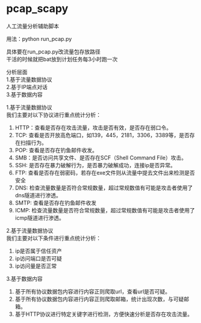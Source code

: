   # pcap_scapy
人工流量分析辅助脚本

用法：python run_pcap.py

具体要在run_pcap.py改流量包存放路径  
干活的时候就把bat放到计划任务每3小时跑一次  


分析层面  
1.基于流量数据协议  
2.基于IP端点对话  
3.基于数据内容  


1.基于流量数据协议  
我们主要对以下协议进行重点统计分析：  
   1)	HTTP：查看是否存在攻击流量，攻击是否有效，是否存在弱口令。  
   2)	TCP: 查看是否开放高危端口，如139，445，2181，3306，3389等，是否存在扫描行为。  
   3)	POP: 查看是否存在钓鱼邮件收发。  
   4)	SMB：是否访问共享文件、是否存在SCF（Shell Command File）攻击。  
   5)	SSH: 是否存在暴力破解行为，是否暴力破解成功，连接ip是否异常。  
   6)	FTP: 查看是否存在弱密码，若存在exe文件则从流量中提去文件出来检测是否安全  
   7)	DNS: 检查流量数量是否符合常规数量，超过常规数值有可能是攻击者使用了dns隧道进行渗透。  
   8)	SMTP: 查看是否存在钓鱼邮件收发  
   9)	ICMP: 检查流量数量是否符合常规数量，超过常规数值有可能是攻击者使用了icmp隧道进行渗透。    

2.基于流量数据协议  
   我们主要对以下条件进行重点统计分析：  
   1)	ip是否属于信任资产  
   2)	ip访问端口是否可疑  
   3)	ip访问量是否正常  

3.基于数据内容
   1)	基于所有协议数据包内容进行内容正则爬取url，查看url是否可疑。  
   2)	基于所有协议数据包内容进行内容正则爬取邮箱，统计出现次数，与可疑邮箱。  
   3)	基于HTTP协议进行特定关键字进行检测，方便快速分析是否存在攻击流量。  

